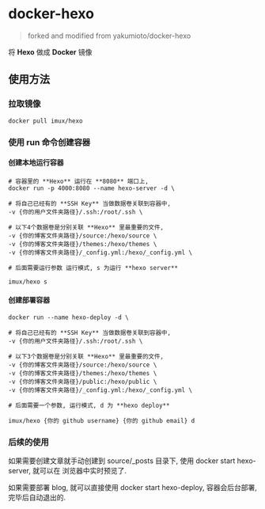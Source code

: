 # docker-hexo

> forked and modified from yakumioto/docker-hexo

将 **Hexo** 做成 **Docker** 镜像

## 使用方法

### 拉取镜像

```
docker pull imux/hexo
```

### 使用 **run** 命令创建容器

#### 创建本地运行容器

```
# 容器里的 **Hexo** 运行在 **8080** 端口上,
docker run -p 4000:8080 --name hexo-server -d \

# 将自己已经有的 **SSH Key** 当做数据卷关联到容器中,
-v {你的用户文件夹路径}/.ssh:/root/.ssh \

# 以下4个数据卷是分别关联 **Hexo** 里最重要的文件,
-v {你的博客文件夹路径}/source:/hexo/source \
-v {你的博客文件夹路径}/themes:/hexo/themes \
-v {你的博客文件夹路径}/_config.yml:/hexo/_config.yml \

# 后面需要运行参数 运行模式, s 为运行 **hexo server**

imux/hexo s
```

#### 创建部署容器

```
docker run --name hexo-deploy -d \

# 将自己已经有的 **SSH Key** 当做数据卷关联到容器中,
-v {你的用户文件夹路径}/.ssh:/root/.ssh \

# 以下3个数据卷是分别关联 **Hexo** 里最重要的文件,
-v {你的博客文件夹路径}/source:/hexo/source \
-v {你的博客文件夹路径}/themes:/hexo/themes \
-v {你的博客文件夹路径}/public:/hexo/public \
-v {你的博客文件夹路径}/_config.yml:/hexo/_config.yml \

# 后面需要一个参数, 运行模式, d 为 **hexo deploy**

imux/hexo {你的 github username} {你的 github email} d
```

### 后续的使用

如果需要创建文章就手动创建到 source/_posts 目录下, 使用 docker start hexo-server, 就可以在 浏览器中实时预览了.

如果需要部署 blog, 就可以直接使用 docker start hexo-deploy, 容器会后台部署, 完毕后自动退出的.
